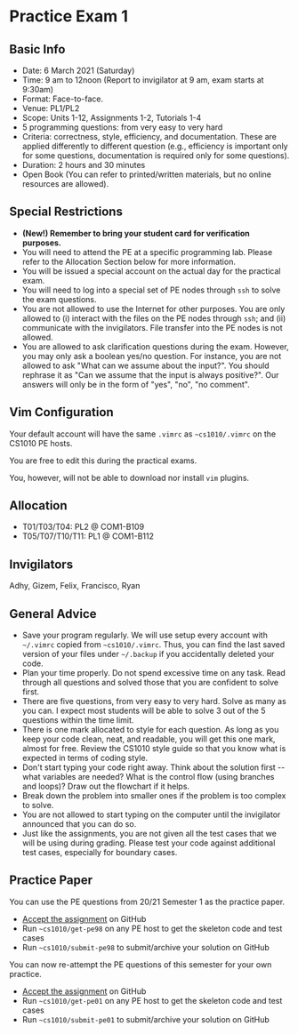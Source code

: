 # Practice Exam 1

## Basic Info

- Date: 6 March 2021 (Saturday)
- Time: 9 am to 12noon (Report to invigilator at 9 am, exam starts at 9:30am)
- Format: Face-to-face.
- Venue: PL1/PL2
- Scope: Units 1-12, Assignments 1-2, Tutorials 1-4
- 5 programming questions: from very easy to very hard
- Criteria: correctness, style, efficiency, and documentation.  These are applied differently to different question (e.g., efficiency is important only for some questions, documentation is required only for some questions).
- Duration: 2 hours and 30 minutes
- Open Book (You can refer to printed/written materials, but no online resources are allowed).

## Special Restrictions

- **(New!) Remember to bring your student card for verification purposes.**
- You will need to attend the PE at a specific programming lab. Please refer to the Allocation Section below for more information.
- You will be issued a special account on the actual day for the practical exam. 
- You will need to log into a special set of PE nodes through `ssh` to solve the exam questions.  
- You are not allowed to use the Internet for other purposes.  You are only allowed to (i) interact with the files on the PE nodes through `ssh`; and (ii) communicate with the invigilators.  File transfer into the PE nodes is not allowed.  
- You are allowed to ask clarification questions during the exam.  However, you may only ask a boolean yes/no question.  For instance, you are not allowed to ask "What can we assume about the input?".  You should rephrase it as "Can we assume that the input is always positive?".  Our answers will only be in the form of "yes", "no", "no comment".

## Vim Configuration

Your default account will have the same `.vimrc` as `~cs1010/.vimrc` on the CS1010 PE hosts.  

You are free to edit this during the practical exams.  

You, however, will not be able to download nor install `vim` plugins.

## Allocation

- T01/T03/T04: PL2 @ COM1-B109
- T05/T07/T10/T11: PL1 @ COM1-B112

## Invigilators

Adhy, Gizem, Felix, Francisco, Ryan

## General Advice

- Save your program regularly.  We will use setup every account with `~/.vimrc` copied from `~cs1010/.vimrc`.  Thus, you can find the last saved version of your files under `~/.backup` if you accidentally deleted your code.
- Plan your time properly.  Do not spend excessive time on any task.  Read through all questions and solved those that you are confident to solve first.
- There are five questions, from very easy to very hard.  Solve as many as you can.  I expect most students will be able to solve 3 out of the 5 questions within the time limit.
- There is one mark allocated to style for each question.  As long as you keep your code clean, neat, and readable, you will get this one mark, almost for free.  Review the CS1010 style guide so that you know what is expected in terms of coding style.
- Don't start typing your code right away.  Think about the solution first -- what variables are needed?  What is the control flow (using branches and loops)?  Draw out the flowchart if it helps.  
- Break down the problem into smaller ones if the problem is too complex to solve.
- You are not allowed to start typing on the computer until the invigilator announced that you can do so.
- Just like the assignments, you are not given all the test cases that we will be using during grading.  Please test your code against additional test cases, especially for boundary cases.

## Practice Paper

You can use the PE questions from 20/21 Semester 1 as the practice paper.

- [Accept the assignment](https://classroom.github.com/a/SzMkmuU3) on GitHub
- Run `~cs1010/get-pe98` on any PE host to get the skeleton code and test cases
- Run `~cs1010/submit-pe98` to submit/archive your solution on GitHub

You can now re-attempt the PE questions of this semester for your own practice.

- [Accept the assignment](https://classroom.github.com/a/ahKckD1w) on GitHub
- Run `~cs1010/get-pe01` on any PE host to get the skeleton code and test cases
- Run `~cs1010/submit-pe01` to submit/archive your solution on GitHub